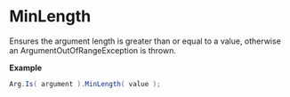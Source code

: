 # MinLength

Ensures the argument length is greater than or equal to a value, otherwise an ArgumentOutOfRangeException is thrown.

**Example**
``` c#
Arg.Is( argument ).MinLength( value );
```